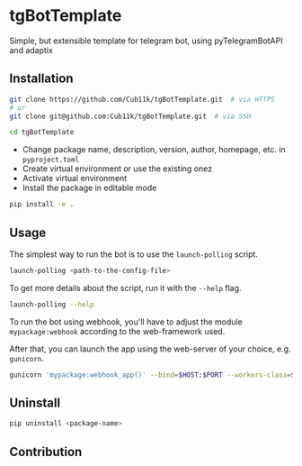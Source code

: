 # tgBotTemplate

Simple, but extensible template for telegram bot, using pyTelegramBotAPI and adaptix


## Installation

```bash
git clone https://github.com/Cub11k/tgBotTemplate.git  # via HTTPS
# or
git clone git@github.com:Cub11k/tgBotTemplate.git  # via SSH

cd tgBotTemplate
```

- Change package name, description, version, author, homepage, etc. in `pyproject.toml`
- Create virtual environment or use the existing onez
- Activate virtual environment
- Install the package in editable mode
```bash
pip install -e .
```


## Usage

The simplest way to run the bot is to use the `launch-polling` script.

```bash
launch-polling <path-to-the-config-file>
```

To get more details about the script, run it with the `--help` flag.

```bash
launch-polling --help
```

To run the bot using webhook, you'll have to adjust the module `mypackage:webhook`
according to the web-framework used.

After that, you can launch the app using the web-server of your choice, e.g. `gunicorn`.

```bash
gunicorn 'mypackage:webhook_app()' --bind=$HOST:$PORT --workers-class=$WORKERS_CLASS
```


## Uninstall

```bash
pip uninstall <package-name>
```

## Contribution

